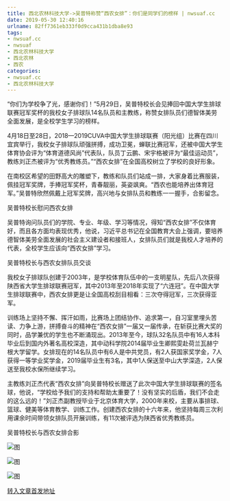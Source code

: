 ```yaml
---
title: 西北农林科技大学->吴普特称赞“西农女排”：你们是同学们的榜样 | nwsuaf.cc
date: 2019-05-30 12:40:16
urlname: 82ff7361eb333f0d9cca431b1dba8e93
tags: 
- nwsuaf.cc
- nwsuaf
- 西北农林科技大学
- 西北农林
- 西农
categories:
- nwsuaf.cc
- 西北农林科技大学
---
```



“你们为学校争了光，感谢你们！”5月29日，吴普特校长会见捧回中国大学生排球联赛冠军奖杯的我校女子排球队14名队员和主教练，称赞女排队员们德智体美劳全面发展，是全校学生学习的榜样。

4月18日至28日，2018—2019CUVA中国大学生排球联赛（阳光组）比赛在四川宜宾举行，我校女子排球队顽强拼搏，成功卫冕，蝉联比赛冠军，还被中国大学生体育协会评为“体育道德风尚”代表队，队员丁云鹏、宋宇格被评为“最佳运动员”，教练刘正杰被评为“优秀教练员。”“西农女排”在全国高校树立了学校的良好形象。

在南校区希望的田野高大的雕塑下，教练和队员们站成一排，大家身着比赛服装，佩挂冠军奖牌，手捧冠军奖杯，青春靓丽，英姿飒爽。“西农也能培养出体育冠军。”吴普特欣然佩戴上冠军奖牌，高兴地与女排队员和教练一一握手，合影留念。

吴普特校长慰问西农女排

吴普特询问队员们的学院、专业、年级、学习等情况，得知“西农女排”不仅体育好，而且各方面均表现优秀，他说，习近平总书记在全国教育大会上强调，要培养德智体美劳全面发展的社会主义建设者和接班人，女排队员们就是我校人才培养的代表，全校学生应该向“西农女排”学习。

吴普特校长与西农女排队员交谈

我校女子排球队创建于2003年，是学校体育队伍中的一支明星队，先后八次获得陕西省大学生排球联赛冠军，其中2013年至2018年实现了“六连冠”。在中国大学生排球联赛中，西农女排更是让全国高校刮目相看：三次夺得冠军，三次获得亚军。

训练场上坚持不懈、挥汗如雨，比赛场上团结协作、追求第一，自习室里埋头苦读、力争上游，拼搏奋斗的精神在“西农女排”一届又一届传承，在斩获比赛大奖的同时，品学兼优的学生也不断涌现出。2013年至今，球队32名队员中有16人本科毕业后到国内外著名高校深造，其中动科学院2014届毕业生卿熙雯赴荷兰瓦赫宁根大学留学。女排现在的14名队员中有6人是中共党员，有2人获国家奖学金，7人获得一等学业奖学金，2019届毕业生有3名，其中1人保送至中山大学深造，2人保送至我校水保所继续学习。

主教练刘正杰代表“西农女排”向吴普特校长赠送了此次中国大学生排球联赛的签名球，他说，“学校给予我们的支持和帮助太重要了！没有坚实的后盾，我们不会走的这么远的！”刘正杰副教授毕业于北京体育大学，2000年来校，主要从事排球、篮球、健美等体育教学、训练工作。创建西农女排的十六年来，他坚持每周三次利用课余时间带领女排队员开展训练，有11次被评选为陕西省优秀教练员。

吴普特校长与西农女排合影



![图](https://news.nwsuaf.edu.cn/images/content/2019-05/20190530115450241902.jpg)

![图](https://news.nwsuaf.edu.cn/images/content/2019-05/20190530115428000815.jpg)

![图](https://news.nwsuaf.edu.cn/images/content/2019-05/20190530115413039710.jpg)

[转入文章首发地址](https://news.nwsuaf.edu.cn/xnxw/89926.htm)